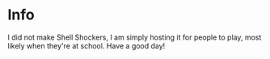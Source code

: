 # Info

I did not make Shell Shockers, I am simply hosting it for people to play, most likely when they're at school. Have a good day!
